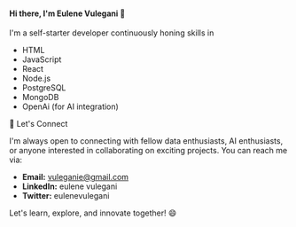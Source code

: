 
#### Hi there, I'm Eulene Vulegani 👋
 I'm a self-starter developer continuously honing skills in 
 - HTML
 - JavaScript
 - React
 - Node.js
 - PostgreSQL
 - MongoDB
 - OpenAi (for AI integration)


🤝 Let's Connect

I'm always open to connecting with fellow data enthusiasts, AI enthusiasts, or anyone interested in collaborating on exciting projects. You can reach me via:

- **Email:** vuleganie@gmail.com
- **LinkedIn:** eulene vulegani
- **Twitter:** eulenevulegani

Let's learn, explore, and innovate together! 😄
```


